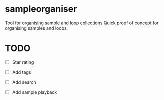 # sampleorganiser
Tool for organising sample and loop collections
Quick proof of concept for organising samples and loops. 

# TODO
- [ ] Star rating
- [ ] Add tags
- [ ] Add search
- [ ] Add sample playback

